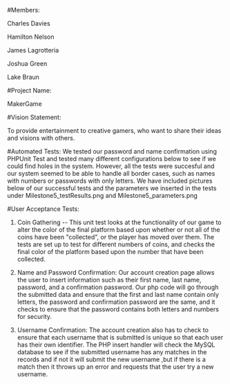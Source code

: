 #Members:

Charles Davies

Hamilton Nelson

James Lagrotteria

Joshua Green

Lake Braun

#Project Name:

MakerGame

#Vision Statement:

To provide entertainment to creative gamers, who want to share their ideas and visions with others. 

#Automated Tests:
We tested our password and name confirmation using PHPUnit Test and tested many different configurations below to see if we could find holes in the system.
However, all the tests were succesful and our system seemed to be able to handle all border cases, such as names with numbers or passwords with only letters. We have included
pictures below of our successful tests and the parameters we inserted in the tests under Milestone5_testResults.png and Milestone5_parameters.png

#User Acceptance Tests:

1) Coin Gathering -- This unit test looks at the functionality of our game to alter the color of the final platform
based upon whether or not all of the coins have been "collected", or the player has moved over them.  The tests are set up to
test for different numbers of coins, and checks the final color of the platform based upon the number that have been collected. 

2) Name and Password Confirmation: Our account creation page allows the user to insert information such as their first name, last name,
password, and a confirmation password. Our php code will go through the submitted data and ensure that the first and last name contain only letters,
the password and confirmation password are the same, and it checks to ensure that the password contains both letters and numbers for security. 

3) Username Confirmation: The account creation also has to check to ensure that each username that is submitted is unique so that each user has their own
identifier. The PHP insert handler will check the MySQL database to see if the submitted username has any matches in the records and if not it will submit the new username
,but if there is a match then it throws up an error and requests that the user try a new username. 
